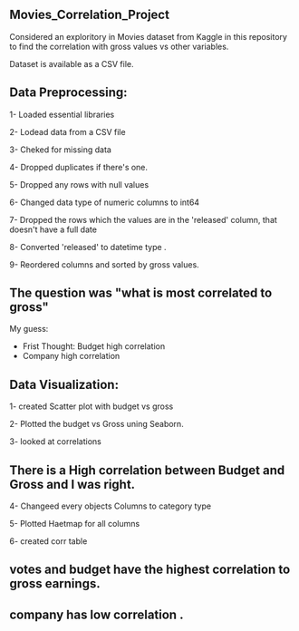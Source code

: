 ## Movies_Correlation_Project

Considered an exploritory in Movies dataset from Kaggle in this repository to find the correlation with gross values vs other variables.

Dataset is available as a CSV file. 

## Data Preprocessing:

1- Loaded essential libraries

2- Lodead data from a CSV file

3- Cheked for missing data

4- Dropped duplicates if there's one.

5- Dropped any rows with null values

6- Changed data type of numeric columns to int64

7- Dropped the rows which the values are in the 'released' column, that doesn't have a full date

8- Converted 'released' to datetime type .

9- Reordered columns and sorted by gross values.

## The question was "what is most correlated to gross"

My guess:

* Frist Thought: Budget high correlation
* Company high correlation

## Data Visualization:

1- created Scatter plot with budget vs gross

2- Plotted the budget vs Gross uning Seaborn.

3- looked at correlations

## There is a High correlation between Budget and Gross and I was right.

4- Changeed every objects Columns to category type

5- Plotted Haetmap for all columns

6- created corr table

## votes and budget have the highest correlation to gross earnings.
## company has low correlation .
